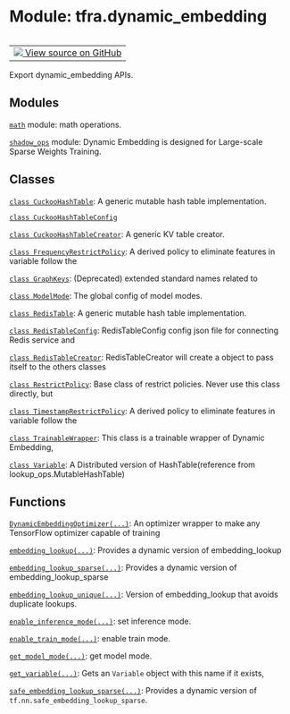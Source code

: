 <div itemscope itemtype="http://developers.google.com/ReferenceObject">
<meta itemprop="name" content="tfra.dynamic_embedding" />
<meta itemprop="path" content="Stable" />
</div>

# Module: tfra.dynamic_embedding


<table class="tfo-notebook-buttons tfo-api" align="left">

<td>
  <a target="_blank" href="https://github.com/tensorflow/recommenders-addons/tree/master/tensorflow_recommenders_addons/dynamic_embedding/__init__.py">
    <img src="https://www.tensorflow.org/images/GitHub-Mark-32px.png" />
    View source on GitHub
  </a>
</td></table>



Export dynamic_embedding APIs.



## Modules

[`math`](../tfra/dynamic_embedding/math.md) module: math operations.

[`shadow_ops`](../tfra/dynamic_embedding/shadow_ops.md) module: Dynamic Embedding is designed for Large-scale Sparse Weights Training.

## Classes

[`class CuckooHashTable`](../tfra/dynamic_embedding/CuckooHashTable.md): A generic mutable hash table implementation.

[`class CuckooHashTableConfig`](../tfra/dynamic_embedding/CuckooHashTableConfig.md)

[`class CuckooHashTableCreator`](../tfra/dynamic_embedding/CuckooHashTableCreator.md):   A generic KV table creator.

[`class FrequencyRestrictPolicy`](../tfra/dynamic_embedding/FrequencyRestrictPolicy.md): A derived policy to eliminate features in variable follow the

[`class GraphKeys`](../tfra/dynamic_embedding/GraphKeys.md): (Deprecated) extended standard names related to

[`class ModelMode`](../tfra/dynamic_embedding/ModelMode.md): The global config of model modes.

[`class RedisTable`](../tfra/dynamic_embedding/RedisTable.md): A generic mutable hash table implementation.

[`class RedisTableConfig`](../tfra/dynamic_embedding/RedisTableConfig.md):   RedisTableConfig config json file for connecting Redis service and 

[`class RedisTableCreator`](../tfra/dynamic_embedding/RedisTableCreator.md):   RedisTableCreator will create a object to pass itself to the others classes

[`class RestrictPolicy`](../tfra/dynamic_embedding/RestrictPolicy.md): Base class of restrict policies. Never use this class directly, but

[`class TimestampRestrictPolicy`](../tfra/dynamic_embedding/TimestampRestrictPolicy.md): A derived policy to eliminate features in variable follow the

[`class TrainableWrapper`](../tfra/dynamic_embedding/TrainableWrapper.md): This class is a trainable wrapper of Dynamic Embedding,

[`class Variable`](../tfra/dynamic_embedding/Variable.md): A Distributed version of HashTable(reference from lookup_ops.MutableHashTable)

## Functions

[`DynamicEmbeddingOptimizer(...)`](../tfra/dynamic_embedding/DynamicEmbeddingOptimizer.md): An optimizer wrapper to make any TensorFlow optimizer capable of training

[`embedding_lookup(...)`](../tfra/dynamic_embedding/embedding_lookup.md): Provides a dynamic version of embedding_lookup

[`embedding_lookup_sparse(...)`](../tfra/dynamic_embedding/embedding_lookup_sparse.md): Provides a dynamic version of embedding_lookup_sparse

[`embedding_lookup_unique(...)`](../tfra/dynamic_embedding/embedding_lookup_unique.md): Version of embedding_lookup that avoids duplicate lookups.

[`enable_inference_mode(...)`](../tfra/dynamic_embedding/enable_inference_mode.md): set inference mode.

[`enable_train_mode(...)`](../tfra/dynamic_embedding/enable_train_mode.md): enable train mode.

[`get_model_mode(...)`](../tfra/dynamic_embedding/get_model_mode.md): get model mode.

[`get_variable(...)`](../tfra/dynamic_embedding/get_variable.md): Gets an `Variable` object with this name if it exists,

[`safe_embedding_lookup_sparse(...)`](../tfra/dynamic_embedding/safe_embedding_lookup_sparse.md): Provides a dynamic version of `tf.nn.safe_embedding_lookup_sparse`.

